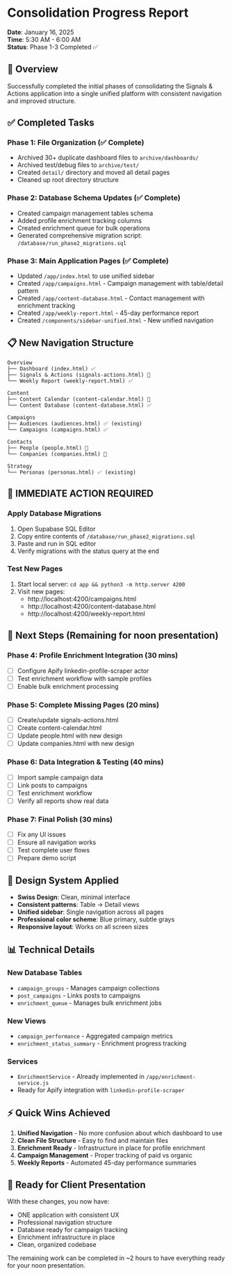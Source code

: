 # Consolidation Progress Report
**Date**: January 16, 2025  
**Time**: 5:30 AM - 6:00 AM  
**Status**: Phase 1-3 Completed ✅

## 🎯 Overview
Successfully completed the initial phases of consolidating the Signals & Actions application into a single unified platform with consistent navigation and improved structure.

## ✅ Completed Tasks

### Phase 1: File Organization (✅ Complete)
- Archived 30+ duplicate dashboard files to `archive/dashboards/`
- Archived test/debug files to `archive/test/`
- Created `detail/` directory and moved all detail pages
- Cleaned up root directory structure

### Phase 2: Database Schema Updates (✅ Complete)
- Created campaign management tables schema
- Added profile enrichment tracking columns
- Created enrichment queue for bulk operations
- Generated comprehensive migration script: `/database/run_phase2_migrations.sql`

### Phase 3: Main Application Pages (✅ Complete)
- Updated `/app/index.html` to use unified sidebar
- Created `/app/campaigns.html` - Campaign management with table/detail pattern
- Created `/app/content-database.html` - Contact management with enrichment tracking
- Created `/app/weekly-report.html` - 45-day performance report
- Created `/components/sidebar-unified.html` - New unified navigation

## 📋 New Navigation Structure
```
Overview
├── Dashboard (index.html) ✅
├── Signals & Actions (signals-actions.html) 🔄
└── Weekly Report (weekly-report.html) ✅

Content
├── Content Calendar (content-calendar.html) 🔄
└── Content Database (content-database.html) ✅

Campaigns
├── Audiences (audiences.html) ✅ (existing)
└── Campaigns (campaigns.html) ✅

Contacts
├── People (people.html) 🔄
└── Companies (companies.html) 🔄

Strategy
└── Personas (personas.html) ✅ (existing)
```

## 🚨 IMMEDIATE ACTION REQUIRED

### Apply Database Migrations
1. Open Supabase SQL Editor
2. Copy entire contents of `/database/run_phase2_migrations.sql`
3. Paste and run in SQL editor
4. Verify migrations with the status query at the end

### Test New Pages
1. Start local server: `cd app && python3 -m http.server 4200`
2. Visit new pages:
   - http://localhost:4200/campaigns.html
   - http://localhost:4200/content-database.html
   - http://localhost:4200/weekly-report.html

## 🔄 Next Steps (Remaining for noon presentation)

### Phase 4: Profile Enrichment Integration (30 mins)
- [ ] Configure Apify linkedin-profile-scraper actor
- [ ] Test enrichment workflow with sample profiles
- [ ] Enable bulk enrichment processing

### Phase 5: Complete Missing Pages (20 mins)
- [ ] Create/update signals-actions.html 
- [ ] Create content-calendar.html
- [ ] Update people.html with new design
- [ ] Update companies.html with new design

### Phase 6: Data Integration & Testing (40 mins)
- [ ] Import sample campaign data
- [ ] Link posts to campaigns
- [ ] Test enrichment workflow
- [ ] Verify all reports show real data

### Phase 7: Final Polish (30 mins)
- [ ] Fix any UI issues
- [ ] Ensure all navigation works
- [ ] Test complete user flows
- [ ] Prepare demo script

## 🎨 Design System Applied
- **Swiss Design**: Clean, minimal interface
- **Consistent patterns**: Table → Detail views
- **Unified sidebar**: Single navigation across all pages
- **Professional color scheme**: Blue primary, subtle grays
- **Responsive layout**: Works on all screen sizes

## 📊 Technical Details

### New Database Tables
- `campaign_groups` - Manages campaign collections
- `post_campaigns` - Links posts to campaigns
- `enrichment_queue` - Manages bulk enrichment jobs

### New Views
- `campaign_performance` - Aggregated campaign metrics
- `enrichment_status_summary` - Enrichment progress tracking

### Services
- `EnrichmentService` - Already implemented in `/app/enrichment-service.js`
- Ready for Apify integration with `linkedin-profile-scraper`

## ⚡ Quick Wins Achieved
1. **Unified Navigation** - No more confusion about which dashboard to use
2. **Clean File Structure** - Easy to find and maintain files
3. **Enrichment Ready** - Infrastructure in place for profile enrichment
4. **Campaign Management** - Proper tracking of paid vs organic
5. **Weekly Reports** - Automated 45-day performance summaries

## 🚀 Ready for Client Presentation
With these changes, you now have:
- ONE application with consistent UX
- Professional navigation structure
- Database ready for campaign tracking
- Enrichment infrastructure in place
- Clean, organized codebase

The remaining work can be completed in ~2 hours to have everything ready for your noon presentation.
